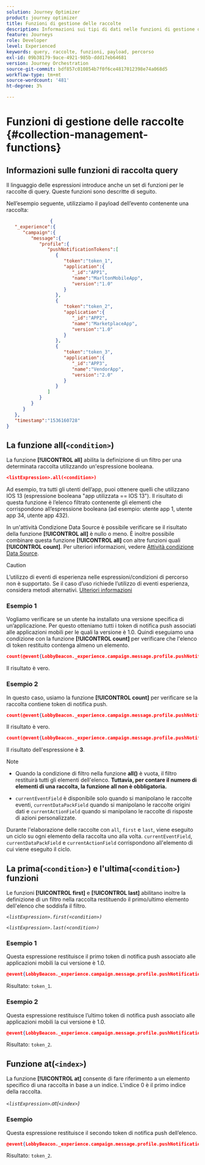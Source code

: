 ```yaml
---
solution: Journey Optimizer
product: journey optimizer
title: Funzioni di gestione delle raccolte
description: Informazioni sui tipi di dati nelle funzioni di gestione delle raccolte
feature: Journeys
role: Developer
level: Experienced
keywords: query, raccolte, funzioni, payload, percorso
exl-id: 09b38179-9ace-4921-985b-ddd17eb64681
version: Journey Orchestration
source-git-commit: bdf857c010854b7f0f6ce4817012398e74a068d5
workflow-type: tm+mt
source-wordcount: '481'
ht-degree: 3%

---
```


# Funzioni di gestione delle raccolte {#collection-management-functions}


## Informazioni sulle funzioni di raccolta query

Il linguaggio delle espressioni introduce anche un set di funzioni per le raccolte di query. Queste funzioni sono descritte di seguito.

Nell’esempio seguente, utilizziamo il payload dell’evento contenente una raccolta:

```json
                { 
   "_experience":{ 
      "campaign":{ 
         "message":{ 
            "profile":{ 
               "pushNotificationTokens":[ 
                  { 
                     "token":"token_1",
                     "application":{ 
                        "_id":"APP1",
                        "name":"MarltonMobileApp",
                        "version":"1.0"
                     }
                  },
                  { 
                     "token":"token_2",
                     "application":{ 
                        "_id":"APP2",
                        "name":"MarketplaceApp",
                        "version":"1.0"
                     }
                  },
                  { 
                     "token":"token_3",
                     "application":{ 
                        "_id":"APP3",
                        "name":"VendorApp",
                        "version":"2.0"
                     }
                  }
               ]
            }
         }
      }
   },
   "timestamp":"1536160728"
}
```

## La funzione all(`<condition>`)

La funzione **[!UICONTROL all]** abilita la definizione di un filtro per una determinata raccolta utilizzando un&#39;espressione booleana.

```json
<listExpression>.all(<condition>)
```

Ad esempio, tra tutti gli utenti dell’app, puoi ottenere quelli che utilizzano IOS 13 (espressione booleana &quot;app utilizzata == IOS 13&quot;). Il risultato di questa funzione è l’elenco filtrato contenente gli elementi che corrispondono all’espressione booleana (ad esempio: utente app 1, utente app 34, utente app 432).

In un&#39;attività Condizione Data Source è possibile verificare se il risultato della funzione **[!UICONTROL all]** è nullo o meno. È inoltre possibile combinare questa funzione **[!UICONTROL all]** con altre funzioni quali **[!UICONTROL count]**. Per ulteriori informazioni, vedere [Attività condizione Data Source](../condition-activity.md#data_source_condition).


>[!CAUTION]
>
>L’utilizzo di eventi di esperienza nelle espressioni/condizioni di percorso non è supportato. Se il caso d’uso richiede l’utilizzo di eventi esperienza, considera metodi alternativi. [Ulteriori informazioni](../exp-event-lookup.md)

### Esempio 1

Vogliamo verificare se un utente ha installato una versione specifica di un’applicazione. Per questo otteniamo tutti i token di notifica push associati alle applicazioni mobili per le quali la versione è 1.0. Quindi eseguiamo una condizione con la funzione **[!UICONTROL count]** per verificare che l&#39;elenco di token restituito contenga almeno un elemento.

```json
count(@event{LobbyBeacon._experience.campaign.message.profile.pushNotificationTokens.all(currentEventField.application.version == "1.0").token}) > 0
```

Il risultato è vero.

### Esempio 2

In questo caso, usiamo la funzione **[!UICONTROL count]** per verificare se la raccolta contiene token di notifica push.

```json
count(@event{LobbyBeacon._experience.campaign.message.profile.pushNotificationTokens.all().token}) > 0
```


Il risultato è vero.


```json
count(@event{LobbyBeacon._experience.campaign.message.profile.pushNotificationTokens.token})
```

Il risultato dell&#39;espressione è **3**.


>[!NOTE]
>
>* Quando la condizione di filtro nella funzione **all()** è vuota, il filtro restituirà tutti gli elementi dell&#39;elenco. **Tuttavia, per contare il numero di elementi di una raccolta, la funzione all non è obbligatoria.**
>
>* `currentEventField` è disponibile solo quando si manipolano le raccolte eventi, `currentDataPackField` quando si manipolano le raccolte origini dati e `currentActionField` quando si manipolano le raccolte di risposte di azioni personalizzate.
>
>  Durante l&#39;elaborazione delle raccolte con `all`, `first` e `last`, viene eseguito un ciclo su ogni elemento della raccolta uno alla volta. `currentEventField`, `currentDataPackField` e `currentActionField` corrispondono all&#39;elemento di cui viene eseguito il ciclo.


## La prima(`<condition>`) e l&#39;ultima(`<condition>`) funzioni

Le funzioni **[!UICONTROL first]** e **[!UICONTROL last]** abilitano inoltre la definizione di un filtro nella raccolta restituendo il primo/ultimo elemento dell&#39;elenco che soddisfa il filtro.

_`<listExpression>.first(<condition>)`_

_`<listExpression>.last(<condition>)`_

### Esempio 1

Questa espressione restituisce il primo token di notifica push associato alle applicazioni mobili la cui versione è 1.0.


```json
@event{LobbyBeacon._experience.campaign.message.profile.pushNotificationTokens.first(currentEventField.application.version == "1.0").token}
```

Risultato: `token_1`.

### Esempio 2

Questa espressione restituisce l’ultimo token di notifica push associato alle applicazioni mobili la cui versione è 1.0.


```json
@event{LobbyBeacon._experience.campaign.message.profile.pushNotificationTokens.last(currentEventField.application.version == "1.0").token}
```

Risultato: `token_2`.

## Funzione at(`<index>`)

La funzione **[!UICONTROL at]** consente di fare riferimento a un elemento specifico di una raccolta in base a un indice.
L&#39;indice 0 è il primo indice della raccolta.

_`<listExpression>`.at(`<index>`)_

### Esempio

Questa espressione restituisce il secondo token di notifica push dell’elenco.


```json
@event{LobbyBeacon._experience.campaign.message.profile.pushNotificationTokens.at(1).token}
```

Risultato: `token_2`.